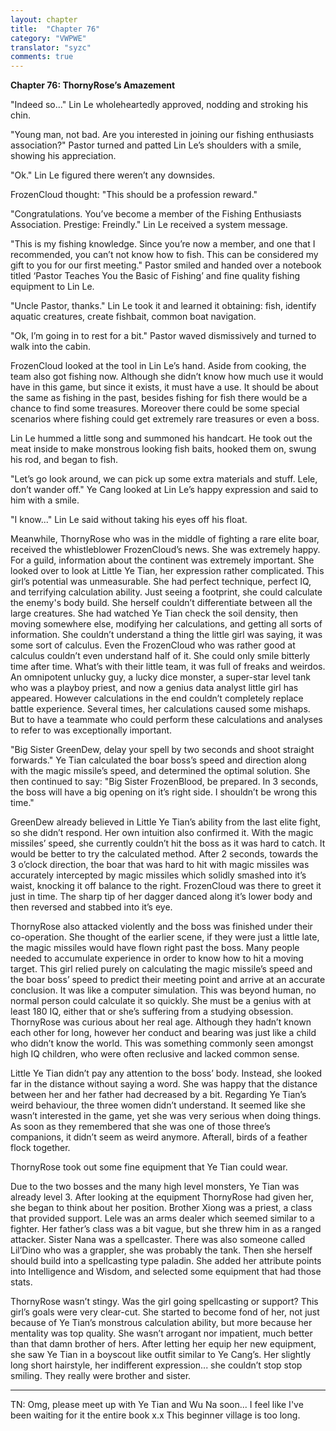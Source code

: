 ```yaml
---
layout: chapter
title:  "Chapter 76"
category: "VWPWE"
translator: "syzc"
comments: true
---
```


**Chapter 76: ThornyRose’s Amazement**
 
"Indeed so..." Lin Le wholeheartedly approved, nodding and stroking his chin.
 
"Young man, not bad. Are you interested in joining our fishing enthusiasts association?" Pastor turned and patted Lin Le’s shoulders with a smile, showing his appreciation.
 
"Ok." Lin Le figured there weren’t any downsides.
 
FrozenCloud thought: "This should be a profession reward."
 
"Congratulations. You’ve become a member of the Fishing Enthusiasts Association. Prestige: Freindly." Lin Le received a system message.
 
"This is my fishing knowledge. Since you’re now a member, and one that I recommended, you can’t not know how to fish. This can be considered my gift to you for our first meeting." Pastor smiled and handed over a notebook titled ‘Pastor Teaches You the Basic of Fishing’ and fine quality fishing equipment to Lin Le.
 
"Uncle Pastor, thanks." Lin Le took it and learned it obtaining: fish, identify aquatic creatures, create fishbait, common boat navigation.
 
"Ok, I’m going in to rest for a bit." Pastor waved dismissively and turned to walk into the cabin.
 
FrozenCloud looked at the tool in Lin Le’s hand. Aside from cooking, the team also got fishing now. Although she didn’t know how much use it would have in this game, but since it exists, it must have a use. It should be about the same as fishing in the past, besides fishing for fish there would be a chance to find some treasures. Moreover there could be some special scenarios where fishing could get extremely rare treasures or even a boss.
 
Lin Le hummed a little song and summoned his handcart. He took out the meat inside to make monstrous looking fish baits, hooked them on, swung his rod, and began to fish.
 
"Let’s go look around, we can pick up some extra materials and stuff. Lele, don’t wander off." Ye Cang looked at Lin Le’s happy expression and said to him with a smile.
 
"I know..." Lin Le said without taking his eyes off his float.
 
Meanwhile, ThornyRose who was in the middle of fighting a rare elite boar, received the whistleblower FrozenCloud’s news. She was extremely happy. For a guild, information about the continent was extremely important. She looked over to look at Little Ye Tian, her expression rather complicated. This girl’s potential was unmeasurable. She had perfect technique, perfect IQ, and terrifying calculation ability. Just seeing a footprint, she could calculate the enemy's body build. She herself couldn’t differentiate between all the large creatures. She had watched Ye Tian check the soil density, then moving somewhere else, modifying her calculations, and getting all sorts of information. She couldn’t understand a thing the little girl was saying, it was some sort of calculus. Even the FrozenCloud who was rather good at calculus couldn’t even understand half of it. She could only smile bitterly time after time. What’s with their little team, it was full of freaks and weirdos. An omnipotent unlucky guy, a lucky dice monster, a super-star level tank who was a playboy priest, and now a genius data analyst little girl has appeared. However calculations in the end couldn’t completely replace battle experience. Several times, her calculations caused some mishaps. But to have a teammate who could perform these calculations and analyses to refer to was exceptionally important. 
 
"Big Sister GreenDew, delay your spell by two seconds and shoot straight forwards." Ye Tian calculated the boar boss’s speed and direction along with the magic missile’s speed, and determined the optimal solution. She then continued to say: "Big Sister FrozenBlood, be prepared. In 3 seconds, the boss will have a big opening on it’s right side. I shouldn’t be wrong this time." 
 
GreenDew already believed in Little Ye Tian’s ability from the last elite fight, so she didn’t respond. Her own intuition also confirmed it. With the magic missiles’ speed, she currently couldn’t hit the boss as it was hard to catch. It would be better to try the calculated method. After 2 seconds, towards the 3 o’clock direction, the boar that was hard to hit with magic missiles was accurately intercepted by magic missiles which solidly smashed into it’s waist, knocking it off balance to the right. FrozenCloud was there to greet it just in time. The sharp tip of her dagger danced along it’s lower body and then reversed and stabbed into it’s eye. 
 
ThornyRose also attacked violently and the boss was finished under their co-operation. She thought of the earlier scene, if they were just a little late, the magic missiles would have flown right past the boss. Many people needed to accumulate experience in order to know how to hit a moving target. This girl relied purely on calculating the magic missile’s speed and the boar boss’ speed to predict their meeting point and arrive at an accurate conclusion. It was like a computer simulation. This was beyond human, no normal person could calculate it so quickly. She must be a genius with at least 180 IQ, either that or she’s suffering from a studying obsession. ThornyRose was curious about her real age. Although they hadn’t known each other for long, however her conduct and bearing was just like a child who didn’t know the world. This was something commonly seen amongst high IQ children, who were often reclusive and lacked common sense.
 
Little Ye Tian didn’t pay any attention to the boss’ body. Instead, she looked far in the distance without saying a word. She was happy that the distance between her and her father had decreased by a bit. Regarding Ye Tian’s weird behaviour, the three women didn’t understand. It seemed like she wasn’t interested in the game, yet she was very serious when doing things. As soon as they remembered that she was one of those three’s companions, it didn’t seem as weird anymore. Afterall, birds of a feather flock together.
 
ThornyRose took out some fine equipment that Ye Tian could wear. 
 
Due to the two bosses and the many high level monsters, Ye Tian was already level 3. After looking at the equipment ThornyRose had given her, she began to think about her position. Brother Xiong was a priest, a class that provided support. Lele was an arms dealer which seemed similar to a fighter. Her father’s class was a bit vague, but she threw him in as a ranged attacker. Sister Nana was a spellcaster. There was also someone called Lil’Dino who was a grappler, she was probably the tank. Then she herself should build into a spellcasting type paladin. She added her attribute points into Intelligence and Wisdom, and selected some equipment that had those stats.
 
ThornyRose wasn’t stingy. Was the girl going spellcasting or support? This girl’s goals were very clear-cut. She started to become fond of her, not just because of Ye Tian’s monstrous calculation ability, but more because her mentality was top quality. She wasn’t arrogant nor impatient, much better than that damn brother of hers. After letting her equip her new equipment, she saw Ye Tian in a boyscout like outfit similar to Ye Cang’s. Her slightly long short hairstyle, her indifferent expression... she couldn’t stop stop smiling. They really were brother and sister.

---

TN: Omg, please meet up with Ye Tian and Wu Na soon... I feel like I've been waiting for it the entire book x.x This beginner village is too long.